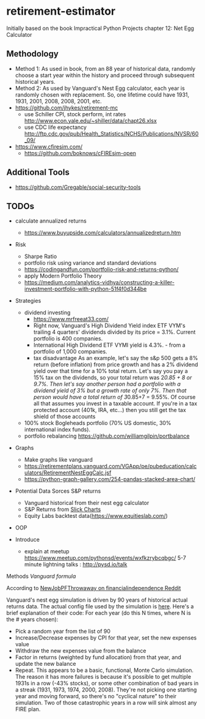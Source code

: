 # retirement-estimator
Initially based on the book Impractical Python Projects chapter 12: Net Egg Calculator

## Methodology
- Method 1: As used in book, from an 88 year of historical data, randomly choose a start year within the history and proceed through subsequent historical years.
- Method 2: As used by Vanguard's Nest Egg calculator, each year is randomly chosen with replacement. So, one lifetime could have 1931, 1931, 2001, 2008, 2008, 2001, etc. 
- https://github.com/jhykes/retirement-mc
   - use Schiller CPI, stock perform, int rates http://www.econ.yale.edu/~shiller/data/chapt26.xlsx
   - use CDC life expectancy http://ftp.cdc.gov/pub/Health_Statistics/NCHS/Publications/NVSR/60_09/
- https://www.cfiresim.com/
   - https://github.com/boknows/cFIREsim-open
## Additional Tools
- https://github.com/Gregable/social-security-tools


## TODOs
- calculate annualized returns
  - https://www.buyupside.com/calculators/annualizedreturn.htm

- Risk
  - Sharpe Ratio
  - portfolio risk using variance and standard deviations 
  - https://codingandfun.com/portfolio-risk-and-returns-python/
  - apply Modern Portfolio Theory 
  - https://medium.com/analytics-vidhya/constructing-a-killer-investment-portfolio-with-python-51f4f0d344be
- Strategies
  - dividend investing
    - https://www.mrfreeat33.com/
    - Right now, Vanguard's High Dividend Yield index ETF VYM's trailing 4 quarters' dividends divided by its price = 3.1%. Current portfolio is 400 companies.
    - International High Dividend ETF VYMI yield is 4.3%. - from a portfolio of 1,000 companies.
    - tax disadvantage As an example, let's say the s&p 500 gets a 8% return (before inflation) from price growth and has a 2% dividend yield over that time for a 10% total return. Let's say you pay a 15% tax on the dividends, so your total return was 2*0.85 + 8 or 9.7%. Then let's say another person had a portfolio with a dividend yield of 3% but a growth rate of only 7%. Then that person would have a total return of 3*0.85+7 = 9.55%. Of course all that assumes you invest in a taxable account. If you're in a tax protected account (401k, IRA, etc...) then you still get the tax shield of those accounts
  - 100% stock Bogleheads portfolio (70% US domestic, 30% international index funds). 
  - portfolio rebalancing https://github.com/williamgilpin/portbalance
- Graphs
  - Make graphs like vanguard
  - https://retirementplans.vanguard.com/VGApp/pe/pubeducation/calculators/RetirementNestEggCalc.jsf
  - https://python-graph-gallery.com/254-pandas-stacked-area-chart/
- Potential Data Sorces S&P returns 
    - Vanguard historical from their nest egg calculator
    - S&P Returns from [Slick Charts](https://www.slickcharts.com/sp500/returns)
    - Equity Labs backtest data(https://www.equitieslab.com/)
- OOP
- Introduce
  - explain at meetup https://www.meetup.com/pythonsd/events/wxfkzrybcqbgc/  5-7 minute lightning talks : http://pysd.io/talk

Methods
*Vanguard formula*

According to [NewJobPFThrowaway on financialindependence Reddit](https://www.reddit.com/r/financialindependence/comments/d6wl6q/why_is_the_vanguard_retirement_nest_egg/)

Vanguard's nest egg simulation is driven by 90 years of historical actual returns data. The actual config file used by the simulation is [here](https://retirementplans.vanguard.com//web/angular/app/nesteggcalculator/data/config.json).
Here's a brief explanation of their code:
For each year (do this N times, where N is the # years chosen):
- Pick a random year from the list of 90
- Increase/Decrease expenses by CPI for that year, set the new expenses value
- Withdraw the new expenses value from the balance
- Factor in returns (weighted by fund allocation) from that year, and update the new balance
- Repeat.
This appears to be a basic, functional, Monte Carlo simulation.
The reason it has more failures is because it's possible to get multiple 1931s in a row (-43% stocks), or some other combination of bad years in a streak (1931, 1973, 1974, 2000, 2008). They're not picking one starting year and moving forward, so there's no "cyclical nature" to their simulation. Two of those catastrophic years in a row will sink almost any FIRE plan.


